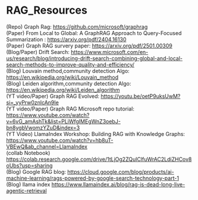 # RAG_Resources

(Repo)  Graph Rag: https://github.com/microsoft/graphrag    
(Paper) From Local to Global: A GraphRAG Approach to Query-Focused Summarization : https://arxiv.org/pdf/2404.16130   
(Paper) Graph RAG survery paper: https://arxiv.org/pdf/2501.00309   
(Blog/Paper) Drift Search: https://www.microsoft.com/en-us/research/blog/introducing-drift-search-combining-global-and-local-search-methods-to-improve-quality-and-efficiency/   
(Blog) Louvain method,community detection Algo: https://en.wikipedia.org/wiki/Louvain_method     
(Blog) Leiden algorithm,community detection Algo: https://en.wikipedia.org/wiki/Leiden_algorithm      
(YT video/Paper) Graph RAG Evolved: https://youtu.be/oetP9uksUwM?si=_yyPrw0znlcAn9Ie   
(YT video/Paper) Graph RAG Microsoft repo tutorial: https://www.youtube.com/watch?v=6vG_amAshTk&list=PLiWfgIMEgWnZ3oebJ-bn8ygbVwomzYZuD&index=3    
(YT Video) LlamaIndex Workshop: Building RAG with Knowledge Graphs: https://www.youtube.com/watch?v=hb8uT-VBEwQ&ab_channel=LlamaIndex    
(collab Notebook) https://colab.research.google.com/drive/1tLjOg2ZQuIClfuWrAC2LdiZHCov8oUbs?usp=sharing   
(Blog) Google RAG blog: https://cloud.google.com/blog/products/ai-machine-learning/rags-powered-by-google-search-technology-part-1    
(Blog) llama index https://www.llamaindex.ai/blog/rag-is-dead-long-live-agentic-retrieval
